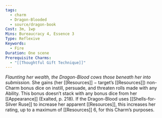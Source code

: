 ```yaml
---
tags:
  - charm
  - Dragon-Blooded
  - source/dragon-book
Cost: 3m, 1wp
Mins: Bureaucracy 4, Essence 3
Type: Reflexive
Keywords:
  - Fire
Duration: One scene
Prerequisite Charms:
  - "[[Thoughtful Gift Technique]]"
---
```

*Flaunting her wealth, the Dragon-Blood cows those beneath her into submission.*
She gains (her [[Resources]] − target’s [[Resources]]) non-Charm bonus dice on instill, persuade, and threaten rolls made with any Ability. This bonus doesn’t stack with any bonus dice from her [[Appearance]] (Exalted, p. 218). If the Dragon-Blood uses [[Shells-for-Silver Ruse]] to increase her apparent [[Resources]], this increases her rating, up to a maximum of [[Resources]] 6, for this Charm’s purposes.